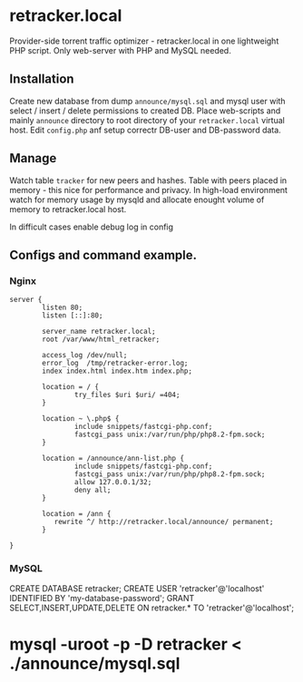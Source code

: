 # retracker.local
Provider-side torrent traffic optimizer - retracker.local in one lightweight PHP script.
Only web-server with PHP and MySQL needed.


## Installation
Create new database from dump `announce/mysql.sql` and mysql user with select / insert / delete permissions to created DB.
Place web-scripts and mainly `announce` directory to root directory of your `retracker.local` virtual host.
Edit `config.php` anf setup correctr DB-user and DB-password data.

## Manage
Watch table `tracker` for new peers and hashes.
Table with peers placed in memory - this nice for performance and privacy.
In high-load environment watch for memory usage by mysqld and allocate enought volume of memory to retracker.local host.

In difficult cases enable debug log in config

## Configs and command example.

### Nginx

```
server {
        listen 80;
        listen [::]:80;

        server_name retracker.local;
        root /var/www/html_retracker;

        access_log /dev/null;
        error_log  /tmp/retracker-error.log;
        index index.html index.htm index.php;

        location = / {
                try_files $uri $uri/ =404;
        }

        location ~ \.php$ {
                include snippets/fastcgi-php.conf;
                fastcgi_pass unix:/var/run/php/php8.2-fpm.sock;
        }

        location = /announce/ann-list.php {
                include snippets/fastcgi-php.conf;
                fastcgi_pass unix:/var/run/php/php8.2-fpm.sock;
                allow 127.0.0.1/32;
                deny all;
        }

        location = /ann {
           rewrite ^/ http://retracker.local/announce/ permanent;
        }

}
```

### MySQL
CREATE DATABASE retracker;
CREATE USER 'retracker'@'localhost' IDENTIFIED BY 'my-database-password';
GRANT SELECT,INSERT,UPDATE,DELETE ON retracker.* TO 'retracker'@'localhost';

# mysql -uroot -p -D retracker < ./announce/mysql.sql

